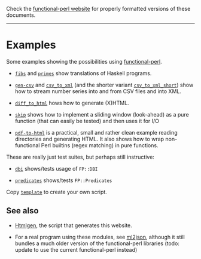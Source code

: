 Check the [functional-perl website](http://functional-perl.org/) for
properly formatted versions of these documents.

---

# Examples

Some examples showing the possibilities using [functional-perl](../README.md).

* [`fibs`](fibs) and [`primes`](primes) show translations of Haskell programs.

* [`gen-csv`](gen-csv) and [`csv_to_xml`](csv_to_xml) (and the shorter
  variant [`csv_to_xml_short`](csv_to_xml_short)) show how to stream
  number series into and from CSV files and into XML.

* [`diff_to_html`](diff_to_html) hows how to generate (X)HTML.

* [`skip`](skip) shows how to implement a sliding window (look-ahead) as a
  pure function (that can easily be tested) and then uses it for I/O

* [`pdf-to-html`](pdf-to-html) is a practical, small and rather clean
  example reading directories and generating HTML. It also shows
  how to wrap non-functional Perl builtins (regex matching) in pure
  functions.


These are really just test suites, but perhaps still instructive:

* [`dbi`](dbi) shows/tests usage of `FP::DBI`

* [`predicates`](predicates) shows/tests `FP::Predicates`

Copy [`template`](template) to create your own script.


## See also

* [Htmlgen](../htmlgen/README.md), the script that generates this
  website.

* For a real program using these modules, see
  [ml2json](http://ml2json.christianjaeger.ch), although it still
  bundles a much older version of the functional-perl libraries (todo:
  update to use the current functional-perl instead)

